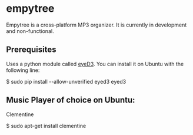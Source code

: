 # empytree
Empytree is a cross-platform MP3 organizer. It is currently in development and non-functional.

## Prerequisites
Uses a python module called [eyeD3](http://eyed3.nicfit.net/). You can install it on Ubuntu with the following line:

  $ sudo pip install --allow-unverified eyed3 eyed3

## Music Player of choice on Ubuntu:
Clementine

  $ sudo apt-get install clementine
